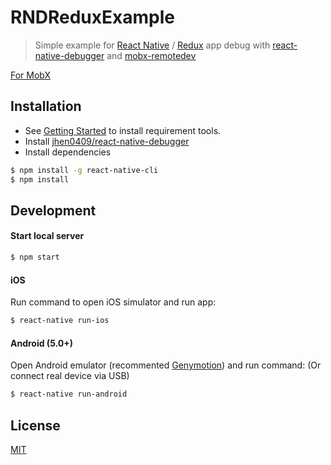 # RNDReduxExample

> Simple example for [React Native](https://github.com/facebook/react-native) / [Redux](https://github.com/reactjs/redux) app debug with [react-native-debugger](https://github.com/jhen0409/react-native-debugger) and [mobx-remotedev](https://github.com/zalmoxisus/mobx-remotedev)

[For MobX](https://github.com/jhen0409/react-native-debugger-mobx-example)

## Installation

* See [Getting Started](https://facebook.github.io/react-native/docs/getting-started.html) to install requirement tools.
* Install [jhen0409/react-native-debugger](https://github.com/jhen0409/react-native-debugger/releases)
* Install dependencies

```bash
$ npm install -g react-native-cli
$ npm install
```

## Development

#### Start local server

```bash
$ npm start
```

#### iOS

Run command to open iOS simulator and run app:

```bash
$ react-native run-ios
```

#### Android (5.0+)

Open Android emulator (recommented [Genymotion](https://www.genymotion.com)) and run command: (Or connect real device via USB)

```bash
$ react-native run-android
```

## License

[MIT](LICENSE.md)
